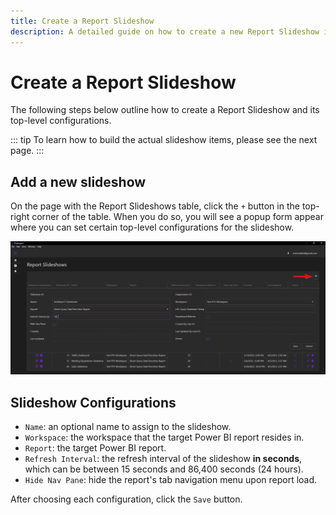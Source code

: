 ```yaml
---
title: Create a Report Slideshow
description: A detailed guide on how to create a new Report Slideshow in Displagent.
---
```


# Create a Report Slideshow

The following steps below outline how to create a Report Slideshow and its top-level configurations. 

::: tip
To learn how to build the actual slideshow items, please see the next page.
:::

## Add a new slideshow

On the page with the Report Slideshows table, click the `+` button in the top-right corner of the table. When you do so, you will see a popup form appear where you can set certain top-level configurations for the slideshow.

<p align="center">
  <img src="./new-slideshow-popup-form.png" />
</p>

## Slideshow Configurations

* `Name`: an optional name to assign to the slideshow.
* `Workspace`: the workspace that the target Power BI report resides in.
* `Report`: the target Power BI report.
* `Refresh Interval`: the refresh interval of the slideshow **in seconds**, which can be between 15 seconds and 86,400 seconds (24 hours).
* `Hide Nav Pane`: hide the report's tab navigation menu upon report load.

After choosing each configuration, click the `Save` button.